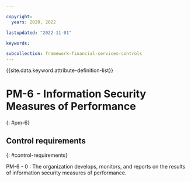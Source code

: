 ```yaml
---

copyright:
  years: 2020, 2022

lastupdated: "2022-11-01"

keywords:

subcollection: framework-financial-services-controls
---
```


{{site.data.keyword.attribute-definition-list}}

               
# PM-6 - Information Security Measures of Performance
{: #pm-6}

## Control requirements
{: #control-requirements}

PM-6 - 0
    : The organization develops, monitors, and reports on the results of information security measures of performance.





